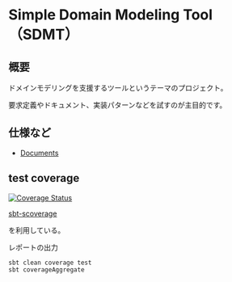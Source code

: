 # Simple Domain Modeling Tool（SDMT）


## 概要

ドメインモデリングを支援するツールというテーマのプロジェクト。

要求定義やドキュメント、実装パターンなどを試すのが主目的です。


## 仕様など

- [Documents](https://rinotc.github.io/simple-domain-modeling-tool/)


## test coverage

[![Coverage Status](https://coveralls.io/repos/github/rinotc/simple-domain-modeling-tool/badge.svg?branch=main)](https://coveralls.io/github/rinotc/simple-domain-modeling-tool?branch=main)

[sbt-scoverage](https://github.com/scoverage/sbt-scoverage)

を利用している。

レポートの出力

```shell
sbt clean coverage test
sbt coverageAggregate
```

